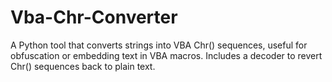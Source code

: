 # Vba-Chr-Converter
A Python tool that converts strings into VBA Chr() sequences, useful for obfuscation or embedding text in VBA macros. Includes a decoder to revert Chr() sequences back to plain text.
